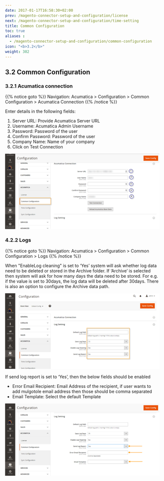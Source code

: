 ```yaml
---
date: 2017-01-17T16:58:30+02:00
prev: /magento-connector-setup-and-configuration/license
next: /magento-connector-setup-and-configuration/time-setting
title: Common Configuration
toc: true
aliases :
  - /magento-connector-setup-and-configuration/common-configuration
icon: "<b>3.2</b>"
weight: 302
---
```


## 3.2 Common Configuration

### 3.2.1	Acumatica connection

{{% notice goto %}} 
Navigation: Acumatica > Configuration > Common Configuration > Acumatica Connection
{{% /notice %}}

Enter details in the following fields:

1.	Server URL: Provide Acumatica Server URL
2.	Username: Acumatica Admin Username
3.	Password: Password of the user 
4.	Confirm Password: Password of the user
5.	Company Name: Name of your company
6.	Click on Test Connection

![acumatica-connection](images/acumatica-connection.png?classes=shadow)

### 4.2.2	Logs

{{% notice goto %}} 
Navigation: Acumatica > Configuration > Common Configuration > Logs
{{% /notice %}}

When "EnableLog cleaning" is set to ‘Yes’ system will ask whether log data need to be deleted or stored in the Archive folder. If ‘Archive’ is selected then system will ask for how many days the data need to be stored. For e.g. if the value is set to 30days, the log data will be deleted after 30days. There is also an option to configure the Archive data path.

![log-setting](images/log-setting.png?classes=shadow)

If send log report is set to ‘Yes’, then the  below fields should be enabled
* Error Email Recipient: Email Address of the recipient, if user wants to add mulgotole email address then those should be comma separated
* Email  Template: Select the default Template

![log-setting-1](images/log-setting-1.png?classes=shadow)



